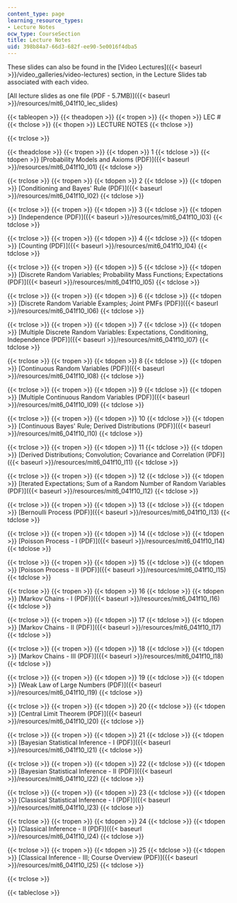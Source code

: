 ```yaml
---
content_type: page
learning_resource_types:
- Lecture Notes
ocw_type: CourseSection
title: Lecture Notes
uid: 398b84a7-66d3-682f-ee90-5e0016f4dba5
---
```


These slides can also be found in the [Video Lectures]({{< baseurl >}}/video_galleries/video-lectures) section, in the Lecture Slides tab associated with each video.

[All lecture slides as one file (PDF - 5.7MB)]({{< baseurl >}}/resources/mit6_041f10_lec_slides)

{{< tableopen >}}
{{< theadopen >}}
{{< tropen >}}
{{< thopen >}}
LEC #
{{< thclose >}}
{{< thopen >}}
LECTURE NOTES
{{< thclose >}}

{{< trclose >}}

{{< theadclose >}}
{{< tropen >}}
{{< tdopen >}}
1
{{< tdclose >}}
{{< tdopen >}}
[Probability Models and Axioms (PDF)]({{< baseurl >}}/resources/mit6_041f10_l01)
{{< tdclose >}}

{{< trclose >}}
{{< tropen >}}
{{< tdopen >}}
2
{{< tdclose >}}
{{< tdopen >}}
[Conditioning and Bayes' Rule (PDF)]({{< baseurl >}}/resources/mit6_041f10_l02)
{{< tdclose >}}

{{< trclose >}}
{{< tropen >}}
{{< tdopen >}}
3
{{< tdclose >}}
{{< tdopen >}}
[Independence (PDF)]({{< baseurl >}}/resources/mit6_041f10_l03)
{{< tdclose >}}

{{< trclose >}}
{{< tropen >}}
{{< tdopen >}}
4
{{< tdclose >}}
{{< tdopen >}}
[Counting (PDF)]({{< baseurl >}}/resources/mit6_041f10_l04)
{{< tdclose >}}

{{< trclose >}}
{{< tropen >}}
{{< tdopen >}}
5
{{< tdclose >}}
{{< tdopen >}}
[Discrete Random Variables; Probability Mass Functions; Expectations (PDF)]({{< baseurl >}}/resources/mit6_041f10_l05)
{{< tdclose >}}

{{< trclose >}}
{{< tropen >}}
{{< tdopen >}}
6
{{< tdclose >}}
{{< tdopen >}}
[Discrete Random Variable Examples; Joint PMFs (PDF)]({{< baseurl >}}/resources/mit6_041f10_l06)
{{< tdclose >}}

{{< trclose >}}
{{< tropen >}}
{{< tdopen >}}
7
{{< tdclose >}}
{{< tdopen >}}
[Multiple Discrete Random Variables: Expectations, Conditioning, Independence (PDF)]({{< baseurl >}}/resources/mit6_041f10_l07)
{{< tdclose >}}

{{< trclose >}}
{{< tropen >}}
{{< tdopen >}}
8
{{< tdclose >}}
{{< tdopen >}}
[Continuous Random Variables (PDF)]({{< baseurl >}}/resources/mit6_041f10_l08)
{{< tdclose >}}

{{< trclose >}}
{{< tropen >}}
{{< tdopen >}}
9
{{< tdclose >}}
{{< tdopen >}}
[Multiple Continuous Random Variables (PDF)]({{< baseurl >}}/resources/mit6_041f10_l09)
{{< tdclose >}}

{{< trclose >}}
{{< tropen >}}
{{< tdopen >}}
10
{{< tdclose >}}
{{< tdopen >}}
[Continuous Bayes' Rule; Derived Distributions (PDF)]({{< baseurl >}}/resources/mit6_041f10_l10)
{{< tdclose >}}

{{< trclose >}}
{{< tropen >}}
{{< tdopen >}}
11
{{< tdclose >}}
{{< tdopen >}}
[Derived Distributions; Convolution; Covariance and Correlation (PDF)]({{< baseurl >}}/resources/mit6_041f10_l11)
{{< tdclose >}}

{{< trclose >}}
{{< tropen >}}
{{< tdopen >}}
12
{{< tdclose >}}
{{< tdopen >}}
[Iterated Expectations; Sum of a Random Number of Random Variables (PDF)]({{< baseurl >}}/resources/mit6_041f10_l12)
{{< tdclose >}}

{{< trclose >}}
{{< tropen >}}
{{< tdopen >}}
13
{{< tdclose >}}
{{< tdopen >}}
[Bernoulli Process (PDF)]({{< baseurl >}}/resources/mit6_041f10_l13)
{{< tdclose >}}

{{< trclose >}}
{{< tropen >}}
{{< tdopen >}}
14
{{< tdclose >}}
{{< tdopen >}}
[Poisson Process - I (PDF)]({{< baseurl >}}/resources/mit6_041f10_l14)
{{< tdclose >}}

{{< trclose >}}
{{< tropen >}}
{{< tdopen >}}
15
{{< tdclose >}}
{{< tdopen >}}
[Poisson Process - II (PDF)]({{< baseurl >}}/resources/mit6_041f10_l15)
{{< tdclose >}}

{{< trclose >}}
{{< tropen >}}
{{< tdopen >}}
16
{{< tdclose >}}
{{< tdopen >}}
[Markov Chains - I (PDF)]({{< baseurl >}}/resources/mit6_041f10_l16)
{{< tdclose >}}

{{< trclose >}}
{{< tropen >}}
{{< tdopen >}}
17
{{< tdclose >}}
{{< tdopen >}}
[Markov Chains - II (PDF)]({{< baseurl >}}/resources/mit6_041f10_l17)
{{< tdclose >}}

{{< trclose >}}
{{< tropen >}}
{{< tdopen >}}
18
{{< tdclose >}}
{{< tdopen >}}
[Markov Chains - III (PDF)]({{< baseurl >}}/resources/mit6_041f10_l18)
{{< tdclose >}}

{{< trclose >}}
{{< tropen >}}
{{< tdopen >}}
19
{{< tdclose >}}
{{< tdopen >}}
[Weak Law of Large Numbers (PDF)]({{< baseurl >}}/resources/mit6_041f10_l19)
{{< tdclose >}}

{{< trclose >}}
{{< tropen >}}
{{< tdopen >}}
20
{{< tdclose >}}
{{< tdopen >}}
[Central Limit Theorem (PDF)]({{< baseurl >}}/resources/mit6_041f10_l20)
{{< tdclose >}}

{{< trclose >}}
{{< tropen >}}
{{< tdopen >}}
21
{{< tdclose >}}
{{< tdopen >}}
[Bayesian Statistical Inference - I (PDF)]({{< baseurl >}}/resources/mit6_041f10_l21)
{{< tdclose >}}

{{< trclose >}}
{{< tropen >}}
{{< tdopen >}}
22
{{< tdclose >}}
{{< tdopen >}}
[Bayesian Statistical Inference - II (PDF)]({{< baseurl >}}/resources/mit6_041f10_l22)
{{< tdclose >}}

{{< trclose >}}
{{< tropen >}}
{{< tdopen >}}
23
{{< tdclose >}}
{{< tdopen >}}
[Classical Statistical Inference - I (PDF)]({{< baseurl >}}/resources/mit6_041f10_l23)
{{< tdclose >}}

{{< trclose >}}
{{< tropen >}}
{{< tdopen >}}
24
{{< tdclose >}}
{{< tdopen >}}
[Classical Inference - II (PDF)]({{< baseurl >}}/resources/mit6_041f10_l24)
{{< tdclose >}}

{{< trclose >}}
{{< tropen >}}
{{< tdopen >}}
25
{{< tdclose >}}
{{< tdopen >}}
[Classical Inference - III; Course Overview (PDF)]({{< baseurl >}}/resources/mit6_041f10_l25)
{{< tdclose >}}

{{< trclose >}}

{{< tableclose >}}